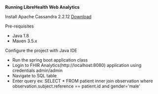 **Running LibreHealth Web Analytics**

Install Apache Cassandra 2.2.12 [Download ](http://cassandra.apache.org/download/)

Pre-requisites

- Java 1.8
- Maven 3.5.x

Configure the project with Java IDE
- Run the spring boot application class
- Login to FHIR Analytics(http://localhost:8080) application using credentials admin/admin
- Navigate to SQL table
- Enter query ex: SELECT * FROM patient inner join observation where observation.subject.reference == patient.id and gender='male'

